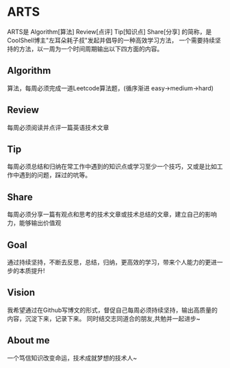 # ARTS 
ARTS是 Algorithm[算法] Review[点评] Tip[知识点] Share[分享] 的简称，是CoolShell博主"左耳朵耗子叔"发起并倡导的一种高效学习方法，
一个需要持续坚持的方法，以一周为一个时间周期输出以下四方面的内容。 

## Algorithm

算法，每周必须完成一道Leetcode算法题，(循序渐进 easy->medium->hard)

## Review

每周必须阅读并点评一篇英语技术文章

## Tip

每周必须总结和归纳在常工作中遇到的知识点或学习至少一个技巧，又或是比如工作中遇到的问题，踩过的吭等。

## Share

每周必须分享一篇有观点和思考的技术文章或技术总结的文章，建立自己的影响力，能够输出价值观

## Goal

通过持续坚持，不断去反思，总结，归纳，更高效的学习，带来个人能力的更进一步的本质提升!

## Vision

我希望通过在Github写博文的形式，督促自己每周必须持续坚持，输出高质量的内容，沉淀下来，记录下来。
同时结交志同道合的朋友,共勉并一起进步~

## About me

一个笃信知识改变命运，技术成就梦想的技术人~




